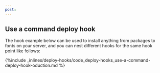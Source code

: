 ```yaml
---
post: 
---
```


## Use a command deploy hook

The hook example below can be used to install anything from packages to fonts on your server, and you can nest different hooks for the same hook point like follows:



{%include _inlines/deploy-hooks/code_deploy-hooks_use-a-command-deploy-hook-oduction.md %}






